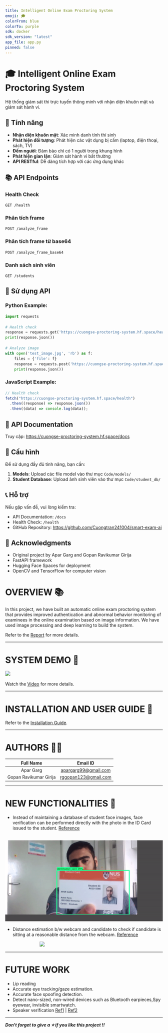 ```yaml
---
title: Intelligent Online Exam Proctoring System
emoji: 🎓
colorFrom: blue
colorTo: purple
sdk: docker
sdk_version: "latest"
app_file: app.py
pinned: false
---
```


# 🎓 Intelligent Online Exam Proctoring System

Hệ thống giám sát thi trực tuyến thông minh với nhận diện khuôn mặt và giám sát hành vi.

## 🚀 Tính năng

- **Nhận diện khuôn mặt**: Xác minh danh tính thí sinh
- **Phát hiện đối tượng**: Phát hiện các vật dụng bị cấm (laptop, điện thoại, sách, TV)
- **Đếm người**: Đảm bảo chỉ có 1 người trong khung hình
- **Phát hiện gian lận**: Giám sát hành vi bất thường
- **API RESTful**: Dễ dàng tích hợp với các ứng dụng khác

## 📚 API Endpoints

### Health Check

```
GET /health
```

### Phân tích frame

```
POST /analyze_frame
```

### Phân tích frame từ base64

```
POST /analyze_frame_base64
```

### Danh sách sinh viên

```
GET /students
```

## 🧪 Sử dụng API

### Python Example:

```python
import requests

# Health check
response = requests.get('https://cuongse-proctoring-system.hf.space/health')
print(response.json())

# Analyze image
with open('test_image.jpg', 'rb') as f:
    files = {'file': f}
    response = requests.post('https://cuongse-proctoring-system.hf.space/analyze_frame', files=files)
    print(response.json())
```

### JavaScript Example:

```javascript
// Health check
fetch("https://cuongse-proctoring-system.hf.space/health")
  .then((response) => response.json())
  .then((data) => console.log(data));
```

## 📖 API Documentation

Truy cập: https://cuongse-proctoring-system.hf.space/docs

## 🔧 Cấu hình

Để sử dụng đầy đủ tính năng, bạn cần:

1. **Models**: Upload các file model vào thư mục `Code/models/`
2. **Student Database**: Upload ảnh sinh viên vào thư mục `Code/student_db/`

## 📞 Hỗ trợ

Nếu gặp vấn đề, vui lòng kiểm tra:

- API Documentation: `/docs`
- Health Check: `/health`
- GitHub Repository: https://github.com/Cuongtran241004/smart-exam-ai

## 🙏 Acknowledgments

- Original project by Apar Garg and Gopan Ravikumar Girija
- FastAPI framework
- Hugging Face Spaces for deployment
- OpenCV and TensorFlow for computer vision

# OVERVIEW 📚

In this project, we have built an automatic online exam
proctoring system that provides improved authentication and
abnormal behavior monitoring of examinees in the online examination based on image information. We have used image processing and deep learning to build the system.

Refer to the [Report](https://github.com/AparGarg99/Intelligent-Online-Exam-Proctoring-System/blob/master/Documentation/ITSS_Project_Report.pdf) for more details.

---

# SYSTEM DEMO 🎥

![](https://github.com/AparGarg99/Intelligent-Online-Exam-Proctoring-System/blob/master/Miscellaneous/Dataset/demo.gif)

Watch the [Video](https://youtu.be/lGGHgPYJ4ig) for more details.

---

# INSTALLATION AND USER GUIDE 🔌

Refer to the [Installation Guide](https://github.com/AparGarg99/Intelligent-Online-Exam-Proctoring-System/blob/master/Documentation/Installation_Guide.pdf).

---

# AUTHORS 👨‍💻

|       Full Name        |       Email ID       |
| :--------------------: | :------------------: |
|       Apar Garg        | apargarg99@gmail.com |
| Gopan Ravikumar Girija | rggopan123@gmail.com |

---

# NEW FUNCTIONALITIES 🐣

- Instead of maintaining a database of student face images, face verification can be performed directly with the photo in the ID Card issued to the student. [Reference](https://github.com/mesutpiskin/id-card-detector)

&nbsp;&nbsp;&nbsp;&nbsp;&nbsp;&nbsp;&nbsp;&nbsp;&nbsp;&nbsp;&nbsp;&nbsp;&nbsp;&nbsp;&nbsp;&nbsp;&nbsp;&nbsp;&nbsp;&nbsp;&nbsp;&nbsp;&nbsp;&nbsp;&nbsp;&nbsp;&nbsp;&nbsp;![](https://github.com/AparGarg99/Intelligent-Online-Exam-Proctoring-System/blob/master/New_Functionalities/id_card_detection/demo_2.gif)

- Distance estimation b/w webcam and candidate to check if candidate is sitting at a reasonable distance from the webcam. [Reference](https://www.youtube.com/watch?v=jsoe1M2AjFk&t=2309s)

&nbsp;&nbsp;&nbsp;&nbsp;&nbsp;&nbsp;&nbsp;&nbsp;&nbsp;&nbsp;&nbsp;&nbsp;&nbsp;&nbsp;&nbsp;&nbsp;&nbsp;&nbsp;&nbsp;&nbsp;&nbsp;&nbsp;&nbsp;&nbsp;&nbsp;&nbsp;&nbsp;&nbsp;![](https://github.com/AparGarg99/Intelligent-Online-Exam-Proctoring-System/blob/master/New_Functionalities/distance_estimation/demo.gif)

---

# FUTURE WORK

- Lip reading
- Accurate eye tracking/gaze estimation.
- Accurate face spoofing detection.
- Detect nano-sized, non-wired devices such as Bluetooth earpieces,Spy eyewear, invisible smartwatch.
- Speaker verification [Ref1](https://github.com/Atul-Anand-Jha/Speaker-Identification-Python) | [Ref2](https://github.com/resemble-ai/Resemblyzer)

---

**_Don't forget to give a ⭐ if you like this project !!_**
